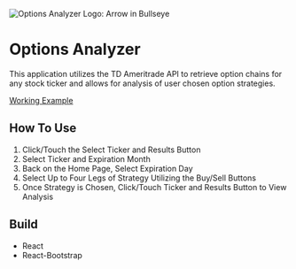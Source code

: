 ![Options Analyzer Logo: Arrow in Bullseye](https://github.com/NickForneris/options-analyzer/blob/main/public/OptionsAnalyzerSM.png)

# Options Analyzer

This application utilizes the TD Ameritrade API to retrieve option chains for any stock ticker
and allows for analysis of user chosen option strategies. 

[Working Example](https://nickforneris.github.io/options-analyzer/)

## How To Use
1. Click/Touch the Select Ticker and Results Button
2. Select Ticker and Expiration Month
3. Back on the Home Page, Select Expiration Day 
4. Select Up to Four Legs of Strategy Utilizing the Buy/Sell Buttons
5. Once Strategy is Chosen, Click/Touch Ticker and Results Button to View Analysis

## Build
- React
- React-Bootstrap




